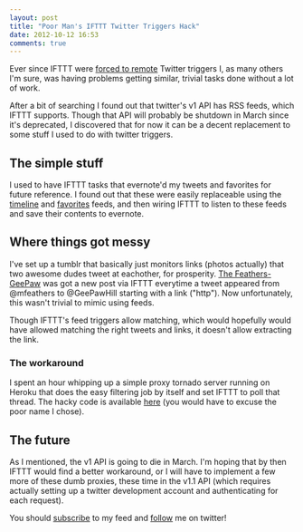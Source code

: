 ```yaml
---
layout: post
title: "Poor Man's IFTTT Twitter Triggers Hack"
date: 2012-10-12 16:53
comments: true
---
```


Ever since IFTTT were [forced to remote][1] Twitter triggers I, as many others I'm sure, was having problems getting similar, trivial tasks done without a lot of work.

After a bit of searching I found out that twitter's v1 API has RSS feeds, which IFTTT supports. Though that API will probably be shutdown in March since it's deprecated, I discovered that for now it can be a decent replacement to some stuff I used to do with twitter triggers.

## The simple stuff

I used to have IFTTT tasks that evernote'd my tweets and favorites for future reference. I found out that these were easily replaceable using the [timeline][2] and [favorites][3] feeds, and then wiring IFTTT to listen to these feeds and save their contents to evernote.

## Where things got messy

I've set up a tumblr that basically just monitors links (photos actually) that two awesome dudes tweet at eachother, for prosperity. [The Feathers-GeePaw][4] was got a new post via IFTTT everytime a tweet appeared from @mfeathers to @GeePawHill starting with a link ("http"). Now unfortunately, this wasn't trivial to mimic using feeds.

Though IFTTT's feed triggers allow matching, which would hopefully would have allowed matching the right tweets and links, it doesn't allow extracting the link.

### The workaround

I spent an hour whipping up a simple proxy tornado server running on Heroku that does the easy filtering job by itself and set IFTTT to poll that thread. The hacky code is available [here][5] (you would have to excuse the poor name I chose).

## The future

As I mentioned, the v1 API is going to die in March. I'm hoping that by then IFTTT would find a better workaround, or I will have to implement a few more of these dumb proxies, these time in the v1.1 API (which requires actually setting up a twitter development account and authenticating for each request).

You should [subscribe](http://feeds.feedburner.com/TheCodeDump) to my feed and [follow](http://twitter.com/avivby) me on twitter!


[1]: http://thenextweb.com/apps/2012/09/20/ifttt-removes-twitter-triggers-comply-new-api-policies/
[2]: https://dev.twitter.com/docs/api/1/get/statuses/user_timeline
[3]: https://dev.twitter.com/docs/api/1/get/favorites
[4]: http://feathersgeepaw.tumblr.com/
[5]: https://github.com/abyx/mfeatherss
